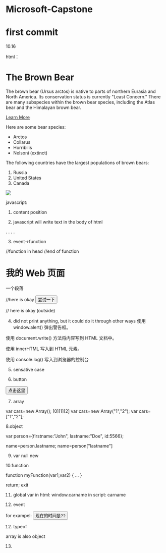 # Microsoft-Capstone
# first commit


10.16


html：

<!DOCTYPE html>
<html>
<head>
  <title>Animals Around the World</title>
</head>
<body>
  <h1>The Brown Bear</h1>
  <!-- A section that describes the brown bear -->
  <p>The brown bear (Ursus arctos) is native to parts of northern Eurasia and North America. Its conservation status is currently "Least Concern." There are many subspecies within the brown bear species, including the Atlas bear and the Himalayan brown bear.</p>
  <a href="https://en.wikipedia.org/wiki/Brown_bear">Learn More</a>
  <p>Here are some bear species:</p>
  <ul>
    <li>Arctos</li>
    <li>Collarus</li>
    <li>Horribilis</li>
    <li>Nelsoni (extinct)</li>
  </ul>
  <p>The following countries have the largest populations of brown bears:</p>
  <ol>
    <li>Russia</li>
    <li>United States</li>
    <li>Canada</li>
  </ol>
  <a href="" target="">
    <img src="https://s3.amazonaws.com/codecademy-content/courses/web-101/web101-image_brownbear.jpg" /></a>
</body> 
</html>





javascript:

1. content position 

<script>  ..content..  </script>


2. javascript will write text in the body of html

<!DOCTYPE html>
<html>
<body>
.
.
<script>
document.write("<h1>h1</h1>");
document.write("<p>p1</p>");
</script>
.
.
</body>
</html>

3. event->function

<!DOCTYPE html>
<html>
<head>
  //function in head
<script>
function myFunction()
{
document.getElementById("demo").innerHTML="我的第一个 JavaScript 函数";
}
</script>
  //end of function
</head>
<body>
<h1>我的 Web 页面</h1>
<p id="demo">一个段落</p>
  //here is okay
<button type="button" onclick="myFunction()">尝试一下</button>

  // here is okay (outside) <script src="myScript.js"></script>
</body>
</html>

4. did not print anything, but it could do it through other ways
使用 window.alert() 弹出警告框。
<script>
window.alert(5 + 6);
</script>

使用 document.write() 方法将内容写到 HTML 文档中。
<script>
document.getElementById("demo").innerHTML="段落已修改。";
</script>

使用 innerHTML 写入到 HTML 元素。



使用 console.log() 写入到浏览器的控制台

5. sensative case


6. button

<button onclick="myFunction()">点击这里</button>

7. array

var cars=new Array(); [0][1][2]
var cars=new Array("1","2");
var cars=["1","2"];


8.object

var person={firstname:"John", lastname:"Doe", id:5566};

name=person.lastname;
name=person["lastname"]

9. var
null new


10.function

function myFunction(var1,var2)
{
...
}

return; exit

11. global var
in html: window.carname
in script: carname


11. event

<some-HTML-element some-event='some JavaScript'>
for exampel:
<button onclick='getElementById("demo").innerHTML=Date()'>现在的时间是??</button>

12. typeof

array is also object


13.



